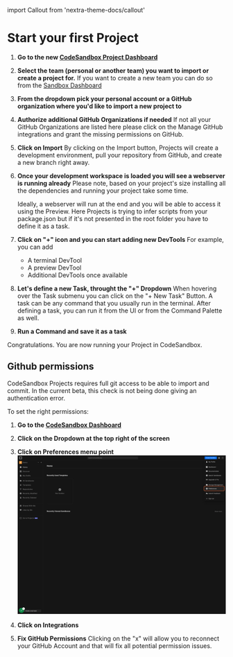 import Callout from 'nextra-theme-docs/callout'

# Start your first Project

1. **Go to the new [CodeSandbox Project Dashboard](https://codesandbox.io/p/dashboard)**

1. **Select the team (personal or another team) you want to import or create a project for.**
  If you want to create a new team you can do so from the [Sandbox Dashboard](https://codesandbox.io/dashboard)
    
1. **From the dropdown pick your personal account or a GitHub organization where you'd like to import a new project to**

1. **Authorize additional GitHub Organizations if needed**
  If not all your GitHub Organizations are listed here please click on the Manage GitHub integrations and grant the missing permissions on GitHub.
    
1. **Click on Import**
  By clicking on the Import button, Projects will create a development environment, pull your repository from GitHub, and create a new branch right away.

1. **Once your development workspace is loaded you will see a webserver is running already**
    <Callout emoji="👉">
        Please note, based on your project's size installing all the dependencies and running your project take some time.
    </Callout>
    
    Ideally, a webserver will run at the end and you will be able to access it using the Preview. Here Projects is trying to infer scripts from your package.json but if it's not presented in the root folder you have to define it as a task.

1. **Click on "+" icon and you can start adding new DevTools**
    For example, you can add 
    - A terminal DevTool
    - A preview DevTool
    - Additional DevTools once available
    
1. **Let's define a new Task, throught the "+" Dropdown**
    When hovering over the Task submenu you can click on the "+ New Task" Button. A task can be any command that you usually run in the terminal. After defining a task, you can run it from the UI or from the Command Palette as well.
    
1. **Run a Command and save it as a task**

Congratulations. You are now running your Project in CodeSandbox. 

## Github permissions

CodeSandbox Projects requires full git access to be able to import and commit. In the current beta, this check is not being done giving an authentication error.

To set the right permissions:

1. **Go to the [CodeSandbox Dashboard](https://codesandbox.io/dashboard)**

1. **Click on the Dropdown at the top right of the screen**

1. **Click on Preferences menu point**
  ![Preferences Dropdown Menu Point on CodeSandbox Dashboard](images/dashboard-preferences-dropdown.png)
  
1. **Click on Integrations**

1. **Fix GitHub Permissions**
  Clicking on the "x" will allow you to reconnect your GitHub Account and that will fix all potential permission issues. 
    
    